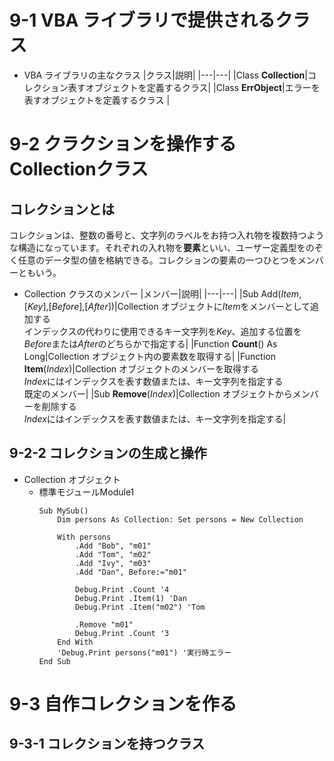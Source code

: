 # 9-1 VBA ライブラリで提供されるクラス
- VBA ライブラリの主なクラス
    |クラス|説明|
    |---|---|
    |Class **Collection**|コレクション表すオブジェクトを定義するクラス|
    |Class **ErrObject**|エラーを表すオブジェクトを定義するクラス   |
 # 9-2 クラクションを操作する Collectionクラス
 ## コレクションとは
 コレクションは、整数の番号と、文字列のラベルをお持つ入れ物を複数持つような構造になっています。それぞれの入れ物を**要素**といい、ユーザー定義型をのぞく任意のデータ型の値を格納できる。コレクションの要素の一つひとつをメンバーともいう。
 - Collection クラスのメンバー
    |メンバー|説明|
    |---|---|
    |Sub Add(*Item*,[*Key*],[*Before*],[*After*])|Collection オブジェクトに*Item*をメンバーとして追加する<br>インデックスの代わりに使用できるキー文字列を*Key*、追加する位置を*Before*または*After*のどちらかで指定する|
    |Function **Count**() As Long|Collection オブジェクト内の要素数を取得する|
    |Function **Item**(*Index*)|Collection オブジェクトのメンバーを取得する<br>*Index*にはインデックスを表す数値または、キー文字列を指定する<br>既定のメンバー|
    |Sub **Remove**(*Index*)|Collection オブジェクトからメンバーを削除する<br>*Index*にはインデックスを表す数値または、キー文字列を指定する|
## 9-2-2 コレクションの生成と操作
- Collection オブジェクト
    - 標準モジュールModule1
        ~~~
        Sub MySub()
            Dim persons As Collection: Set persons = New Collection

            With persons
                .Add "Bob", "m01"
                .Add "Tom", "m02"
                .Add "Ivy", "m03"
                .Add "Dan", Before:="m01"

                Debug.Print .Count '4
                Debug.Print .Item(1) 'Dan
                Debug.Print .Item("m02") 'Tom

                .Remove "m01"
                Debug.Print .Count '3
            End With
            'Debug.Print persons("m01") '実行時エラー
        End Sub
        ~~~
# 9-3 自作コレクションを作る
## 9-3-1 コレクションを持つクラス
